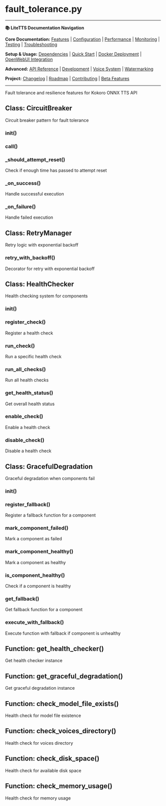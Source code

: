# fault_tolerance.py

---
**📚 LiteTTS Documentation Navigation**

**Core Documentation:** [Features](../../../../../FEATURES.md) | [Configuration](../../../../../CONFIGURATION.md) | [Performance](../../../../../PERFORMANCE.md) | [Monitoring](../../../../../MONITORING.md) | [Testing](../../../../../TESTING.md) | [Troubleshooting](../../../../../TROUBLESHOOTING.md)

**Setup & Usage:** [Dependencies](../../../../../DEPENDENCIES.md) | [Quick Start](../../../../../usage/QUICK_START_COMMANDS.md) | [Docker Deployment](../../../../../usage/DOCKER-DEPLOYMENT.md) | [OpenWebUI Integration](../../../../../usage/OPENWEBUI-INTEGRATION.md)

**Advanced:** [API Reference](../../../../API_REFERENCE.md) | [Development](../../../../../development/README.md) | [Voice System](../../../../../voices/README.md) | [Watermarking](../../../../../WATERMARKING.md)

**Project:** [Changelog](../../../../../CHANGELOG.md) | [Roadmap](../../../../../ROADMAP.md) | [Contributing](../../../../../CONTRIBUTIONS.md) | [Beta Features](../../../../../BETA_FEATURES.md)

---


Fault tolerance and resilience features for Kokoro ONNX TTS API


## Class: CircuitBreaker

Circuit breaker pattern for fault tolerance

### __init__()

### __call__()

### _should_attempt_reset()

Check if enough time has passed to attempt reset

### _on_success()

Handle successful execution

### _on_failure()

Handle failed execution

## Class: RetryManager

Retry logic with exponential backoff

### retry_with_backoff()

Decorator for retry with exponential backoff

## Class: HealthChecker

Health checking system for components

### __init__()

### register_check()

Register a health check

### run_check()

Run a specific health check

### run_all_checks()

Run all health checks

### get_health_status()

Get overall health status

### enable_check()

Enable a health check

### disable_check()

Disable a health check

## Class: GracefulDegradation

Graceful degradation when components fail

### __init__()

### register_fallback()

Register a fallback function for a component

### mark_component_failed()

Mark a component as failed

### mark_component_healthy()

Mark a component as healthy

### is_component_healthy()

Check if a component is healthy

### get_fallback()

Get fallback function for a component

### execute_with_fallback()

Execute function with fallback if component is unhealthy

## Function: get_health_checker()

Get health checker instance

## Function: get_graceful_degradation()

Get graceful degradation instance

## Function: check_model_file_exists()

Health check for model file existence

## Function: check_voices_directory()

Health check for voices directory

## Function: check_disk_space()

Health check for available disk space

## Function: check_memory_usage()

Health check for memory usage

